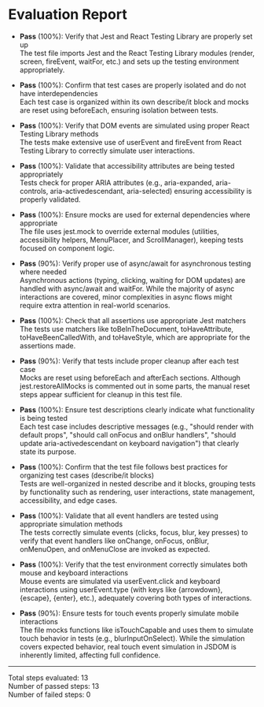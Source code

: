 # Evaluation Report

- **Pass** (100%): Verify that Jest and React Testing Library are properly set up  
  The test file imports Jest and the React Testing Library modules (render, screen, fireEvent, waitFor, etc.) and sets up the testing environment appropriately.

- **Pass** (100%): Confirm that test cases are properly isolated and do not have interdependencies  
  Each test case is organized within its own describe/it block and mocks are reset using beforeEach, ensuring isolation between tests.

- **Pass** (100%): Verify that DOM events are simulated using proper React Testing Library methods  
  The tests make extensive use of userEvent and fireEvent from React Testing Library to correctly simulate user interactions.

- **Pass** (100%): Validate that accessibility attributes are being tested appropriately  
  Tests check for proper ARIA attributes (e.g., aria-expanded, aria-controls, aria-activedescendant, aria-selected) ensuring accessibility is properly validated.

- **Pass** (100%): Ensure mocks are used for external dependencies where appropriate  
  The file uses jest.mock to override external modules (utilities, accessibility helpers, MenuPlacer, and ScrollManager), keeping tests focused on component logic.

- **Pass** (90%): Verify proper use of async/await for asynchronous testing where needed  
  Asynchronous actions (typing, clicking, waiting for DOM updates) are handled with async/await and waitFor. While the majority of async interactions are covered, minor complexities in async flows might require extra attention in real-world scenarios.

- **Pass** (100%): Check that all assertions use appropriate Jest matchers  
  The tests use matchers like toBeInTheDocument, toHaveAttribute, toHaveBeenCalledWith, and toHaveStyle, which are appropriate for the assertions made.

- **Pass** (90%): Verify that tests include proper cleanup after each test case  
  Mocks are reset using beforeEach and afterEach sections. Although jest.restoreAllMocks is commented out in some parts, the manual reset steps appear sufficient for cleanup in this test file.

- **Pass** (100%): Ensure test descriptions clearly indicate what functionality is being tested  
  Each test case includes descriptive messages (e.g., "should render with default props", "should call onFocus and onBlur handlers", "should update aria-activedescendant on keyboard navigation") that clearly state its purpose.

- **Pass** (100%): Confirm that the test file follows best practices for organizing test cases (describe/it blocks)  
  Tests are well-organized in nested describe and it blocks, grouping tests by functionality such as rendering, user interactions, state management, accessibility, and edge cases.

- **Pass** (100%): Validate that all event handlers are tested using appropriate simulation methods  
  The tests correctly simulate events (clicks, focus, blur, key presses) to verify that event handlers like onChange, onFocus, onBlur, onMenuOpen, and onMenuClose are invoked as expected.

- **Pass** (100%): Verify that the test environment correctly simulates both mouse and keyboard interactions  
  Mouse events are simulated via userEvent.click and keyboard interactions using userEvent.type (with keys like {arrowdown}, {escape}, {enter}, etc.), adequately covering both types of interactions.

- **Pass** (90%): Ensure tests for touch events properly simulate mobile interactions  
  The file mocks functions like isTouchCapable and uses them to simulate touch behavior in tests (e.g., blurInputOnSelect). While the simulation covers expected behavior, real touch event simulation in JSDOM is inherently limited, affecting full confidence.

---

Total steps evaluated: 13  
Number of passed steps: 13  
Number of failed steps: 0